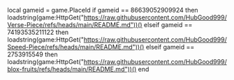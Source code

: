 local gameid = game.PlaceId
if gameid == 86639052909924 then
    loadstring(game:HttpGet("https://raw.githubusercontent.com/HubGood999/Verse-Piece/refs/heads/main/README.md"))()
elseif gameid == 74193535211122 then
    loadstring(game:HttpGet("https://raw.githubusercontent.com/HubGood999/Speed-Piece/refs/heads/main/README.md"))()
elseif gameid == 2753915549 then
    loadstring(game:HttpGet("https://raw.githubusercontent.com/HubGood999/blox-fruits/refs/heads/main/README.md"))()
end
